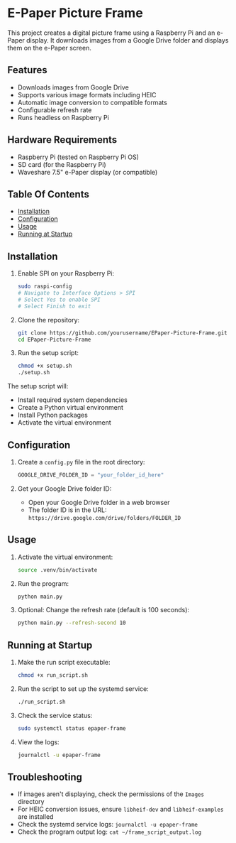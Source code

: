 # E-Paper Picture Frame

This project creates a digital picture frame using a Raspberry Pi and an e-Paper display. It downloads images from a Google Drive folder and displays them on the e-Paper screen.

## Features

- Downloads images from Google Drive
- Supports various image formats including HEIC
- Automatic image conversion to compatible formats
- Configurable refresh rate
- Runs headless on Raspberry Pi

## Hardware Requirements

- Raspberry Pi (tested on Raspberry Pi OS)
- SD card (for the Raspberry Pi)
- Waveshare 7.5" e-Paper display (or compatible)

## Table Of Contents

- [Installation](#installation)
- [Configuration](#configuration)
- [Usage](#usage)
- [Running at Startup](#running-at-startup)

## Installation

1. Enable SPI on your Raspberry Pi:
   ```bash
   sudo raspi-config
   # Navigate to Interface Options > SPI
   # Select Yes to enable SPI
   # Select Finish to exit
   ```

2. Clone the repository:
   ```bash
   git clone https://github.com/yourusername/EPaper-Picture-Frame.git
   cd EPaper-Picture-Frame
   ```

3. Run the setup script:
   ```bash
   chmod +x setup.sh
   ./setup.sh
   ```

The setup script will:
- Install required system dependencies
- Create a Python virtual environment
- Install Python packages
- Activate the virtual environment

## Configuration

1. Create a `config.py` file in the root directory:
   ```python
   GOOGLE_DRIVE_FOLDER_ID = "your_folder_id_here"
   ```

2. Get your Google Drive folder ID:
   - Open your Google Drive folder in a web browser
   - The folder ID is in the URL: `https://drive.google.com/drive/folders/FOLDER_ID`

## Usage

1. Activate the virtual environment:
   ```bash
   source .venv/bin/activate
   ```

2. Run the program:
   ```bash
   python main.py
   ```

3. Optional: Change the refresh rate (default is 100 seconds):
   ```bash
   python main.py --refresh-second 10
   ```

## Running at Startup

1. Make the run script executable:
   ```bash
   chmod +x run_script.sh
   ```

2. Run the script to set up the systemd service:
   ```bash
   ./run_script.sh
   ```

3. Check the service status:
   ```bash
   sudo systemctl status epaper-frame
   ```

4. View the logs:
   ```bash
   journalctl -u epaper-frame
   ```

## Troubleshooting

- If images aren't displaying, check the permissions of the `Images` directory
- For HEIC conversion issues, ensure `libheif-dev` and `libheif-examples` are installed
- Check the systemd service logs: `journalctl -u epaper-frame`
- Check the program output log: `cat ~/frame_script_output.log`
